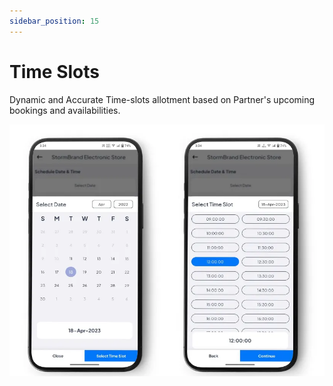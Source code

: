 ```yaml
---
sidebar_position: 15
---
```

# Time Slots

Dynamic and Accurate Time-slots allotment based on Partner's upcoming bookings and availabilities.

![Time Slots](../../static/img/adminPanel/app_timeslot.webp)
